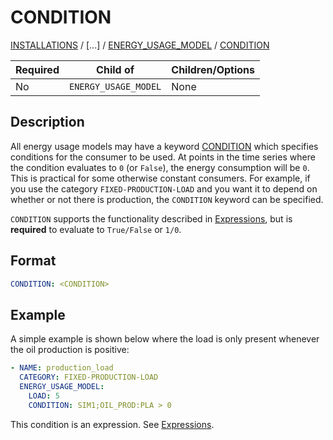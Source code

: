 # CONDITION
 
[INSTALLATIONS](INSTALLATIONS) /
[...] /
[ENERGY_USAGE_MODEL](ENERGY_USAGE_MODEL) / 
[CONDITION](CONDITION)

| Required   | Child of                  | Children/Options                   |
|------------|---------------------------|------------------------------------|
| No         | `ENERGY_USAGE_MODEL`      | None                               |

## Description
All energy usage models may have a keyword [CONDITION](CONDITION)
 which specifies conditions for the  consumer to be used. At points in the time series where the condition
evaluates to `0` (or `False`), the energy consumption will be `0`.
This is practical for some otherwise
constant consumers.
For example, if you use the category `FIXED-PRODUCTION-LOAD` and you want it to depend on whether or not there is production, the `CONDITION` keyword can be specified.

`CONDITION` supports the functionality described in [Expressions](EXPRESSION), but is **required** to evaluate to `True/False` or `1/0`.

## Format
~~~~~~~~yaml
CONDITION: <CONDITION>
~~~~~~~~

## Example
A simple example is shown below where the load is only present whenever the oil production is positive:

~~~~~~~~yaml
- NAME: production_load
  CATEGORY: FIXED-PRODUCTION-LOAD
  ENERGY_USAGE_MODEL:
    LOAD: 5
    CONDITION: SIM1;OIL_PROD:PLA > 0
~~~~~~~~

This condition is an expression. See [Expressions](EXPRESSION).
